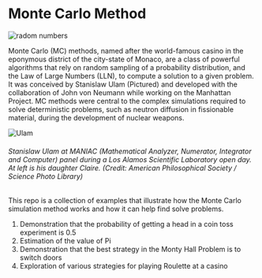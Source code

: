 # Monte Carlo Method
![radom numbers](https://miro.medium.com/max/699/1*moF5rzgCSvcsVLeCRwobvw.jpeg)

Monte Carlo (MC) methods, named after the world-famous casino in the eponymous district of the city-state of Monaco, are a class of powerful algorithms that rely on random sampling of a probability distribution, and the Law of Large Numbers (LLN), to compute a solution to a given problem. It was conceived by Stanislaw Ulam (Pictured) and developed with the collaboration of John von Neumann while working on the Manhattan Project. MC methods were central to the complex simulations required to solve deterministic problems, such as neutron diffusion in fissionable material, during the development of nuclear weapons.

![Ulam](https://images.fineartamerica.com/images-medium-large-5/stanislaw-ulam-at-maniac-panel-american-philosophical-society.jpg)

###### Stanislaw Ulam at MANIAC (Mathematical Analyzer, Numerator, Integrator and Computer) panel during a Los Alamos Scientific Laboratory open day. At left is his daughter Claire. (Credit: American Philosophical Society / Science Photo Library)

This repo is a collection of examples that illustrate how the Monte Carlo simulation method works and how it can help find solve problems.

1. Demonstration that the probability of getting a head in a coin toss experiment is 0.5
2. Estimation of the value of Pi
3. Demonstration that the best strategy in the Monty Hall Problem is to switch doors
4. Exploration of various strategies for playing Roulette at a casino
